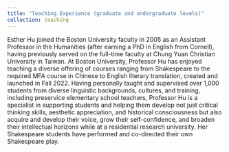 ```yaml
---
title: "Teaching Experience (graduate and undergraduate levels)"
collection: teaching
---
```


Esther Hu joined the Boston University faculty in 2005 as an Assistant Professor in the Humanities (after earning a PhD in English from Cornell), having previously served on the full-time faculty at Chung Yuan Christian University in Taiwan.  At Boston University, Professor Hu has enjoyed teaching a diverse offering of courses ranging from Shakespeare to the required MFA course in Chinese to English literary translation, created and launched in Fall 2022. Having personally taught and supervised over 1,000 students from diverse linguistic backgrounds, cultures, and training, including preservice elementary school teachers, Professor Hu is a specialist in supporting students and helping them develop not just critical thinking skills, aesthetic appreciation, and historical consciousness but also acquire and develop their voice, grow their self-confidence, and broaden their intellectual horizons while at a residential research university. Her Shakespeare students have performed and co-directed their own Shakespeare play.

